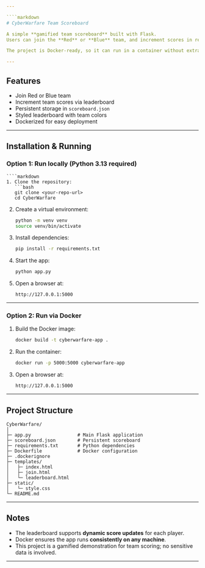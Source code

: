 ```yaml
---

````markdown
# CyberWarfare Team Scoreboard

A simple **gamified team scoreboard** built with Flask.  
Users can join the **Red** or **Blue** team, and increment scores in real-time.  

The project is Docker-ready, so it can run in a container without extra setup.

---
```


## Features

- Join Red or Blue team
- Increment team scores via leaderboard
- Persistent storage in `scoreboard.json`
- Styled leaderboard with team colors
- Dockerized for easy deployment

---

## Installation & Running

### **Option 1: Run locally (Python 3.13 required)**
````
````markdown 
1. Clone the repository:
   ```bash
   git clone <your-repo-url>
   cd CyberWarfare
````

2. Create a virtual environment:

   ```bash
   python -m venv venv
   source venv/bin/activate
   ```
3. Install dependencies:

   ```bash
   pip install -r requirements.txt
   ```
4. Start the app:

   ```bash
   python app.py
   ```
5. Open a browser at:

   ```
   http://127.0.0.1:5000
   ```

---

### **Option 2: Run via Docker**


1. Build the Docker image:

   ```bash
   docker build -t cyberwarfare-app .
   ```
2. Run the container:

   ```bash
   docker run -p 5000:5000 cyberwarfare-app
   ```
3. Open a browser at:

   ```
   http://127.0.0.1:5000
   ```

---

## Project Structure

```
CyberWarfare/
│
├─ app.py                 # Main Flask application
├─ scoreboard.json        # Persistent scoreboard
├─ requirements.txt       # Python dependencies
├─ Dockerfile             # Docker configuration
├─ .dockerignore
├─ templates/
│   ├─ index.html
│   ├─ join.html
│   └─ leaderboard.html
├─ static/
│   └─ style.css
└─ README.md
```

---

## Notes

* The leaderboard supports **dynamic score updates** for each player.
* Docker ensures the app runs **consistently on any machine**.
* This project is a gamified demonstration for team scoring; no sensitive data is involved.

---

